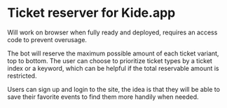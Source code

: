 # Ticket reserver for Kide.app

Will work on browser when fully ready and deployed, requires an access code to prevent overusage.
  
The bot will reserve the maximum possible amount of each ticket variant, top to bottom.
The user can choose to prioritize ticket types by a ticket index or a keyword, which 
can be helpful if the total reservable amount is restricted.

Users can sign up and login to the site, the idea is that they will be able to save
their favorite events to find them more handily when needed.

